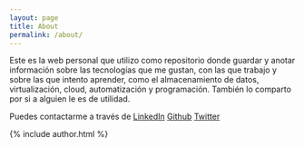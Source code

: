 ```yaml
---
layout: page
title: About
permalink: /about/
---
```


Este es la web personal que utilizo como repositorio donde guardar y anotar información sobre las tecnologías que me gustan, con las que trabajo y sobre las que intento aprender, como el almacenamiento de datos, virtualización, cloud, automatización y programación. También lo comparto por si a alguien le es de utilidad.

Puedes contactarme a través de <data data-icon="ei-sc-linkedin"></data> [LinkedIn](https://www.linkedin.com/in/PabloGarciaArevalo/) <data data-icon="ei-sc-github"></data> [Github](https://github.com/pablogarciaarevalo) <data data-icon="ei-sc-twitter"></data> [Twitter](https://twitter.com/P_GarciaArevalo)


  <footer class="article-footer" mar>
    {% include author.html %}
  </footer>
